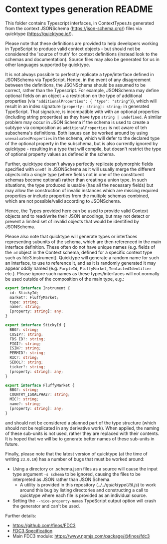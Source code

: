 # Context types generation README

This folder contains Typescript interfaces, in ContextTypes.ts generated from the context JSONSchema (https://json-schema.org/) files via quicktype (https://quicktype.io/).

Please note that these definitions are provided to help developers working in TypeScript to produce valid context objects - but should not be considered the 'source of truth' for context definitions (instead look to the schemas and documentation). Source files may also be generated for us in other languages supported by quicktype.

It is not always possible to perfectly replicate a type/interface defined in JSONSchema via TypeScript. Hence, in the event of any disagreement between the definitions, the JSONSchema should be assumed to be correct, rather than the Typescript. For example, JSONSchema may define optional fields on an object + a restriction on the type of additional properties (via `"additionalProperties": { "type": "string"}`), which will result in an index signature `[property: string]: string;` in generated TypeScript. That signature, is incompatible with with an optional properties (including string properties) as they have type `string | undefined`. A similar problem may occur in JSON Schema if the schema is used to create a subtype via composition as `additionalProperties` is not aware of teh subschema's definitions. Both issues can be worked around by using `unevaluatedProperties` in the schema, which will defer to the declared type of the optional property in the subschema, but is also currently ignored by quicktype - resulting in a type that will compile, but doesn't restrict the type of optional property values as defined in the schema.

Further, quicktype doesn't always perfectly replicate polymorphic fields specified with `oneOf` in JSONSchema as it will usually merge the different objects into a single type (where fields not in one of the constituent schemas become optional) rather than creating a union type. In such situations, the type produced is usable (has all the necessary fields) but may allow the construction of invalid instances which are missing required properties or include properties from the multiple schemas combined, which are not possible/valid according to JSONSchema.

Hence, the Types provided here can be used to provide valid Context objects and to read/write their JSON encodings, but may not detect or prevent a limited set of invalid objects that would be identified by JSONSchema.

Please also note that quicktype will generate types or interfaces representing subunits of the schema, which are then referenced in the main interface definition. These often do not have unique names (e.g. fields of the `id` object in the Context schema, defined for a specific context type such as fdc3.instrument). Quicktype will generate a random name for such an interface, to use to reference it, and as it is randomly generated it may appear oddly named (e.g. `PurpleId`, `FluffyMarket`, `TentacledIdentifier` etc.). Please ignore such names as these types/interfaces will not normally be used outside of the composition of the main type, e.g.:

```TypeScript
export interface Instrument {
  id: StickyId;
  market?: FluffyMarket;
  type: string;
  name?: string;
  [property: string]: any;
}

export interface StickyId {
  BBG?: string;
  CUSIP?: string;
  FDS_ID?: string;
  FIGI?: string;
  ISIN?: string;
  PERMID?: string;
  RIC?: string;
  SEDOL?: string;
  ticker?: string;
  [property: string]: any;
}

export interface FluffyMarket {
  BBG?: string;
  COUNTRY_ISOALPHA2?: string;
  MIC?: string;
  name?: string;
  [property: string]: any;
}
```

and should not be considered a planned part of the type structure (which should not be replicated in any derivative work). When applied, the naming of these sub-units is not used, rather they are replaced with their contents. It is hoped that we will be to generate better names of these sub-units in future.

Finally, please note that the latest version of quicktype (at the time of writing `23.0.19`) has a number of bugs that must be worked around:

- Using a directory or .schema.json files as a source will cause the input type argument `-s schema` to be ignored, causing the files to be interpreted as JSON rather than JSON Schema.
  - A utility is provided in this repository (_../../quicktypeUtil.js_) to work around this bug by listing directories and constructing a call to quicktype where each file is provided as an individual source.
- Setting the `--nice-property-names` TypeScript output option will crash the generator and can't be used.


Further details:
 - https://github.com/finos/FDC3
 - [FDC3 Specification](https://fdc3.finos.org/)
 - Main FDC3 module: https://www.npmjs.com/package/@finos/fdc3